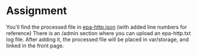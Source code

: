 # Assignment
You'll find the processed file in [epa-http.json](doc/3.1%20Candidate%20Assignment%20-%20Public%20Folder/epa-http.json) (with added line numbers for reference)
There is an /admin section where you can upload an epa-http.txt log file. After adding it, the processed file will be placed in var/storage, and linked in the front page.
